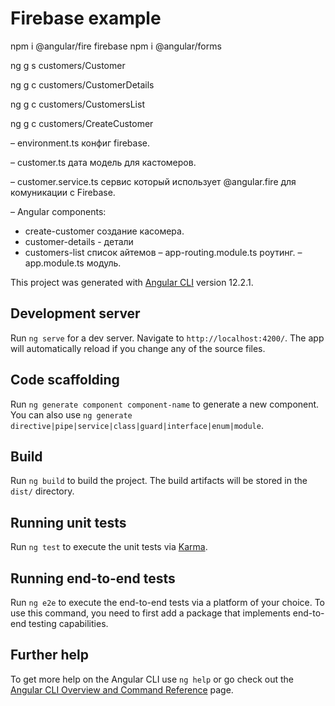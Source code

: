 # Firebase example

npm i @angular/fire firebase
npm i @angular/forms

ng g s customers/Customer 

ng g c customers/CustomerDetails

ng g c customers/CustomersList

ng g c customers/CreateCustomer

– environment.ts конфиг firebase.

– customer.ts дата модель для кастомеров.

– customer.service.ts сервис  который использует @angular.fire для комуникации с Firebase.

– Angular components:
+ create-customer создание касомера.
+ customer-details - детали
+ customers-list список айтемов
  – app-routing.module.ts роутинг.
  – app.module.ts  модуль.

This project was generated with [Angular CLI](https://github.com/angular/angular-cli) version 12.2.1.

## Development server

Run `ng serve` for a dev server. Navigate to `http://localhost:4200/`. The app will automatically reload if you change any of the source files.

## Code scaffolding

Run `ng generate component component-name` to generate a new component. You can also use `ng generate directive|pipe|service|class|guard|interface|enum|module`.

## Build

Run `ng build` to build the project. The build artifacts will be stored in the `dist/` directory.

## Running unit tests

Run `ng test` to execute the unit tests via [Karma](https://karma-runner.github.io).

## Running end-to-end tests

Run `ng e2e` to execute the end-to-end tests via a platform of your choice. To use this command, you need to first add a package that implements end-to-end testing capabilities.

## Further help

To get more help on the Angular CLI use `ng help` or go check out the [Angular CLI Overview and Command Reference](https://angular.io/cli) page.
